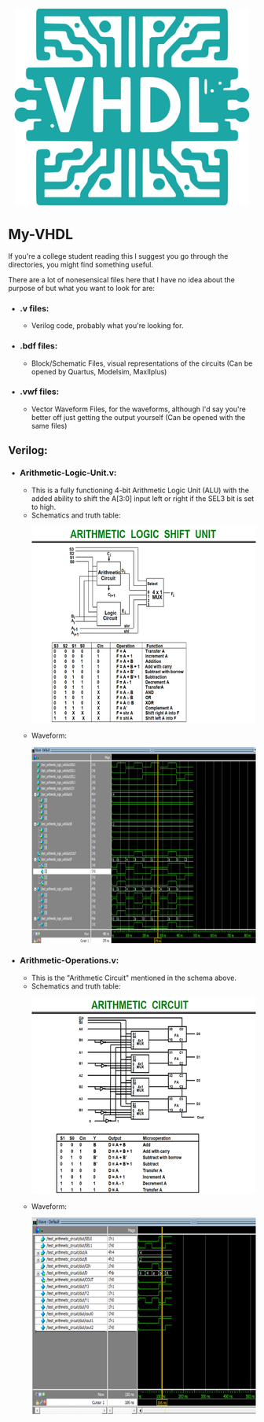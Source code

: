 <p align="center">
         <img src="VHDL.png" height ="400"  alt="ALU Schematic and Truth Table"/>
</p>

# My-VHDL
If you're a college student reading this I suggest you go through the directories, you might find something useful.

There are a lot of nonesensical files here that I have no idea about the purpose of but what you want to look for are: 

- ### .v files:
  - Verilog code, probably what you're looking for.
- ### .bdf files:
  - Block/Schematic Files, visual representations of the circuits (Can be opened by Quartus, Modelsim, MaxIIplus)
- ### .vwf files:
  - Vector Waveform Files, for the waveforms, although I'd say you're better off just getting the output yourself (Can be opened with the same files)

## Verilog:
- ### Arithmetic-Logic-Unit.v:
    - This is a fully functioning 4-bit Arithmetic Logic Unit (ALU) with the added ability to shift the A[3:0] input left or right if the SEL3 bit is set to high.
    - Schematics and truth table:
      <p align="center">
         <img src="Verilog/ALU Schematic and Truth Table.png" height ="400"  alt="ALU Schematic and Truth Table"/>
      </p>
    - Waveform:
      <p align="center">
         <img src="Verilog/ALU Waveform.PNG" height ="400"  alt="ALU Schematic and Truth Table"/>
      </p>
- ### Arithmetic-Operations.v:
    - This is the "Arithmetic Circuit" mentioned in the schema above.
    - Schematics and truth table:
      <p align="center">
         <img src="Verilog/Arithmetic Operatinos Schematics and Truth Table.PNG" height ="400"  alt="ALU Schematic and Truth Table"/>
      </p>
    - Waveform:
      <p align="center">
         <img src="Verilog/Arithmetic Operatinos Waveform.PNG" height ="400"  alt="ALU Schematic and Truth Table"/>
      </p>
